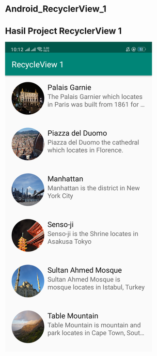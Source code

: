 # Android_RecyclerView_1
# Hasil Project RecyclerView 1
![alt text](https://github.com/finda15/Android_RecyclerView_1/blob/master/Screenshoot%20RecyclerView%201/Hasil%20RecyclerView%201.png?raw=true)
